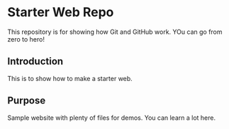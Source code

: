# Starter Web Repo

This repository is for showing how Git and GitHub work. YOu can go from zero to hero!

## Introduction
This is to show how to make a starter web.

## Purpose

Sample website with plenty of files for demos. You can learn a lot here.